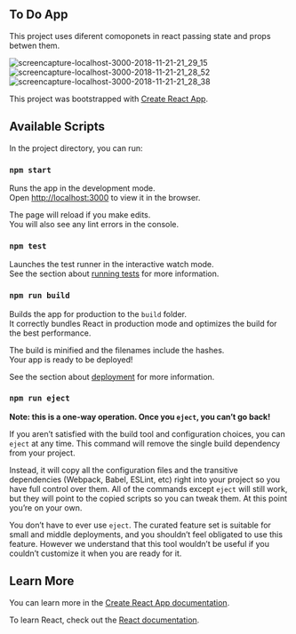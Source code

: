
## To Do App
This project uses diferent comoponets in react passing state and props betwen them.

![screencapture-localhost-3000-2018-11-21-21_29_15](https://user-images.githubusercontent.com/35041156/48878369-18853480-edd5-11e8-927a-54368b6c4a49.png)
![screencapture-localhost-3000-2018-11-21-21_28_52](https://user-images.githubusercontent.com/35041156/48878370-18853480-edd5-11e8-886d-a2dc38758dcd.png)
![screencapture-localhost-3000-2018-11-21-21_28_38](https://user-images.githubusercontent.com/35041156/48878371-191dcb00-edd5-11e8-910a-7b789de1cb32.png)



This project was bootstrapped with [Create React App](https://github.com/facebook/create-react-app).

## Available Scripts

In the project directory, you can run:

### `npm start`

Runs the app in the development mode.<br>
Open [http://localhost:3000](http://localhost:3000) to view it in the browser.

The page will reload if you make edits.<br>
You will also see any lint errors in the console.

### `npm test`

Launches the test runner in the interactive watch mode.<br>
See the section about [running tests](https://facebook.github.io/create-react-app/docs/running-tests) for more information.

### `npm run build`

Builds the app for production to the `build` folder.<br>
It correctly bundles React in production mode and optimizes the build for the best performance.

The build is minified and the filenames include the hashes.<br>
Your app is ready to be deployed!

See the section about [deployment](https://facebook.github.io/create-react-app/docs/deployment) for more information.

### `npm run eject`

**Note: this is a one-way operation. Once you `eject`, you can’t go back!**

If you aren’t satisfied with the build tool and configuration choices, you can `eject` at any time. This command will remove the single build dependency from your project.

Instead, it will copy all the configuration files and the transitive dependencies (Webpack, Babel, ESLint, etc) right into your project so you have full control over them. All of the commands except `eject` will still work, but they will point to the copied scripts so you can tweak them. At this point you’re on your own.

You don’t have to ever use `eject`. The curated feature set is suitable for small and middle deployments, and you shouldn’t feel obligated to use this feature. However we understand that this tool wouldn’t be useful if you couldn’t customize it when you are ready for it.

## Learn More

You can learn more in the [Create React App documentation](https://facebook.github.io/create-react-app/docs/getting-started).

To learn React, check out the [React documentation](https://reactjs.org/).
